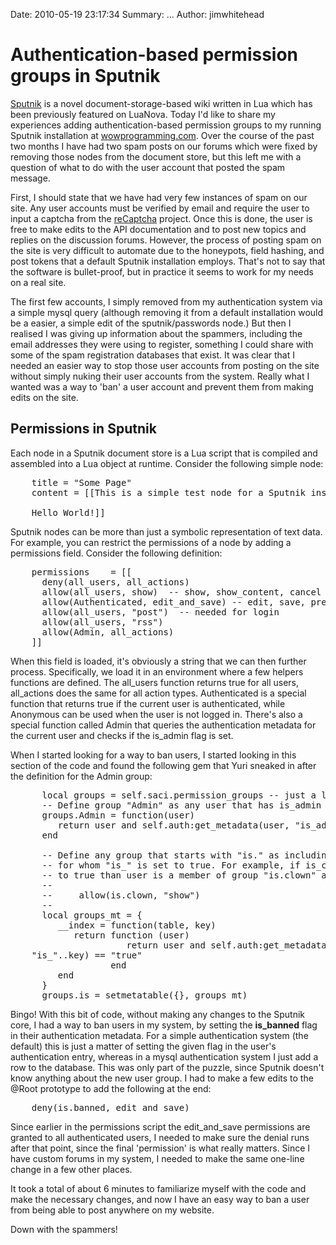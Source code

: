 Date: 2010-05-19 23:17:34
Summary: ...
Author: jimwhitehead


# Authentication-based permission groups in Sputnik

[Sputnik](http://sputnik.freewisdom.org/) is a novel document-storage-based wiki written in Lua which
has been previously featured on LuaNova. Today I'd like to share my
experiences adding authentication-based permission groups to my
running Sputnik installation at [wowprogramming.com](http://wowprogramming.com). Over the
course of the past two months I have had two spam posts on our forums
which were fixed by removing those nodes from the document store, but
this left me with a question of what to do with the user account that
posted the spam message.

First, I should state that we have had very few instances of spam on
our site. Any user accounts must be verified by email and require the
user to input a captcha from the [reCaptcha](http://recaptcha.net/) project. Once this is done,
the user is free to make edits to the API documentation and to post
new topics and replies on the discussion forums. However, the process
of posting spam on the site is very difficult to automate due to the
honeypots, field hashing, and post tokens that a default Sputnik
installation employs. That's not to say that the software is
bullet-proof, but in practice it seems to work for my needs on a real
site.

The first few accounts, I simply removed from my authentication system
via a simple mysql query (although removing it from a default
installation would be a easier, a simple edit of the sputnik/passwords
node.) But then I realised I was giving up information about the
spammers, including the email addresses they were using to register,
something I could share with some of the spam registration databases
that exist. It was clear that I needed an easier way to stop those
user accounts from posting on the site without simply nuking their
user accounts from the system. Really what I wanted was a way to 'ban'
a user account and prevent them from making edits on the site.

## Permissions in Sputnik

Each node in a Sputnik document store is a Lua script that is compiled
and assembled into a Lua object at runtime. Consider the following
simple node:

<pre lang="lua">
    title = "Some Page"
    content = [[This is a simple test node for a Sputnik installation.

    Hello World!]]
</pre>

Sputnik nodes can be more than just a symbolic representation of text
data. For example, you can restrict the permissions of a node by
adding a permissions field. Consider the following definition:

<pre lang="lua">
    permissions    = [[
      deny(all_users, all_actions)
      allow(all_users, show)  -- show, show_content, cancel
      allow(Authenticated, edit_and_save) -- edit, save, preview
      allow(all_users, "post")  -- needed for login
      allow(all_users, "rss")
      allow(Admin, all_actions)
    ]]
</pre>

When this field is loaded, it's obviously a string that we can then
further process. Specifically, we load it in an environment where a
few helpers functions are defined. The all_users function returns true
for all users, all_actions does the same for all action types.
Authenticated is a special function that returns true if the current
user is authenticated, while Anonymous can be used when the user is
not logged in. There's also a special function called Admin that
queries the authentication metadata for the current user and checks if
the is_admin flag is set.

When I started looking for a way to ban users, I started looking in
this section of the code and found the following gem that Yuri sneaked
in after the definition for the Admin group:

<pre lang="lua">
      local groups = self.saci.permission_groups -- just a local alias
      -- Define group "Admin" as any user that has is_admin set to true
      groups.Admin = function(user)
         return user and self.auth:get_metadata(user, "is_admin") == "true"
      end

      -- Define any group that starts with "is.<group>" as including all users
      -- for whom "is_<group>" is set to true. For example, if is_clown is set
      -- to true than user is a member of group "is.clown" and we can set:
      --
      --     allow(is.clown, "show")
      --
      local groups_mt = {
         __index = function(table, key)
            return function (user)
                      return user and self.auth:get_metadata(user,
    "is_"..key) == "true"
                   end
         end
      }
      groups.is = setmetatable({}, groups_mt)
</pre>

Bingo! With this bit of code, without making any changes to the
Sputnik core, I had a way to ban users in my system, by setting the
**is_banned** flag in their authentication metadata. For a simple
authentication system (the default) this is just a matter of setting
the given flag in the user's authentication entry, whereas in a mysql
authentication system I just add a row to the database. This was only
part of the puzzle, since Sputnik doesn't know anything about the new
user group. I had to make a few edits to the @Root prototype to add
the following at the end:

<pre lang="lua">
    deny(is.banned, edit_and_save)
</pre>

Since earlier in the permissions script the edit_and_save permissions
are granted to all authenticated users, I needed to make sure the
denial runs after that point, since the final 'permission' is what
really matters. Since I have custom forums in my system, I needed to
make the same one-line change in a few other places.

It took a total of about 6 minutes to familiarize myself with the code
and make the necessary changes, and now I have an easy way to ban a
user from being able to post anywhere on my website.

Down with the spammers!
